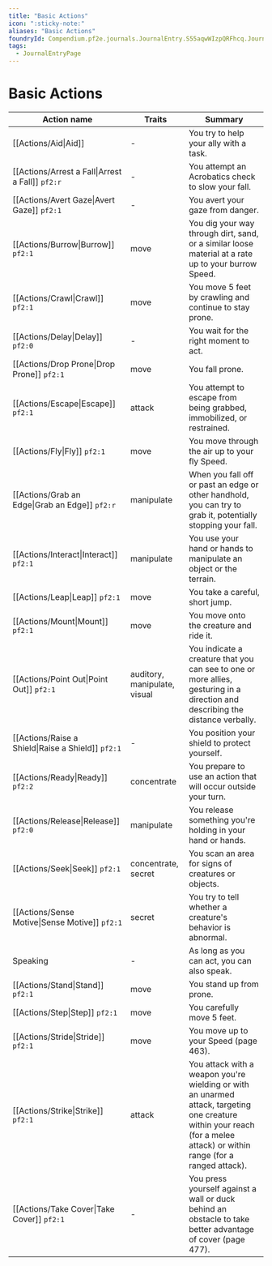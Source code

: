```yaml
---
title: "Basic Actions"
icon: ":sticky-note:"
aliases: "Basic Actions"
foundryId: Compendium.pf2e.journals.JournalEntry.S55aqwWIzpQRFhcq.JournalEntryPage.8qYJAx4O97sSxbUF
tags:
  - JournalEntryPage
---
```


# Basic Actions
  

| **Action name** | **Traits** | **Summary** |
| --- | --- | --- |
| [[Actions/Aid\|Aid]] | \- | You try to help your ally with a task. |
| [[Actions/Arrest a Fall\|Arrest a Fall]] `pf2:r` | \- | You attempt an Acrobatics check to slow your fall. |
| [[Actions/Avert Gaze\|Avert Gaze]] `pf2:1` | \- | You avert your gaze from danger. |
| [[Actions/Burrow\|Burrow]] `pf2:1` | move | You dig your way through dirt, sand, or a similar loose material at a rate up to your burrow Speed. |
| [[Actions/Crawl\|Crawl]] `pf2:1` | move | You move 5 feet by crawling and continue to stay prone. |
| [[Actions/Delay\|Delay]] `pf2:0` | \- | You wait for the right moment to act. |
| [[Actions/Drop Prone\|Drop Prone]] `pf2:1` | move | You fall prone. |
| [[Actions/Escape\|Escape]] `pf2:1` | attack | You attempt to escape from being grabbed, immobilized, or restrained. |
| [[Actions/Fly\|Fly]] `pf2:1` | move | You move through the air up to your fly Speed. |
| [[Actions/Grab an Edge\|Grab an Edge]] `pf2:r` | manipulate | When you fall off or past an edge or other handhold, you can try to grab it, potentially stopping your fall. |
| [[Actions/Interact\|Interact]] `pf2:1` | manipulate | You use your hand or hands to manipulate an object or the terrain. |
| [[Actions/Leap\|Leap]] `pf2:1` | move | You take a careful, short jump. |
| [[Actions/Mount\|Mount]] `pf2:1` | move | You move onto the creature and ride it. |
| [[Actions/Point Out\|Point Out]] `pf2:1` | auditory, manipulate, visual | You indicate a creature that you can see to one or more allies, gesturing in a direction and describing the distance verbally. |
| [[Actions/Raise a Shield\|Raise a Shield]] `pf2:1` | \- | You position your shield to protect yourself. |
| [[Actions/Ready\|Ready]] `pf2:2` | concentrate | You prepare to use an action that will occur outside your turn. |
| [[Actions/Release\|Release]] `pf2:0` | manipulate | You release something you're holding in your hand or hands. |
| [[Actions/Seek\|Seek]] `pf2:1` | concentrate, secret | You scan an area for signs of creatures or objects. |
| [[Actions/Sense Motive\|Sense Motive]] `pf2:1` | secret | You try to tell whether a creature's behavior is abnormal. |
| Speaking | \- | As long as you can act, you can also speak. |
| [[Actions/Stand\|Stand]] `pf2:1` | move | You stand up from prone. |
| [[Actions/Step\|Step]] `pf2:1` | move | You carefully move 5 feet. |
| [[Actions/Stride\|Stride]] `pf2:1` | move | You move up to your Speed (page 463). |
| [[Actions/Strike\|Strike]] `pf2:1` | attack | You attack with a weapon you're wielding or with an unarmed attack, targeting one creature within your reach (for a melee attack) or within range (for a ranged attack). |
| [[Actions/Take Cover\|Take Cover]] `pf2:1` | \- | You press yourself against a wall or duck behind an obstacle to take better advantage of cover (page 477). |